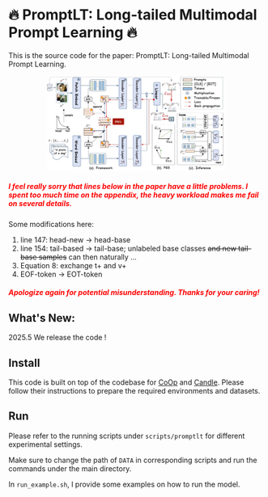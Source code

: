 # 🔥 PromptLT: Long-tailed Multimodal Prompt Learning 🔥

This is the source code for the paper: PromptLT: Long-tailed Multimodal Prompt Learning.

<p align="center"><img src="fig/larger.jpg" style="max-width: 70%; height: auto;" id="title-icon">    </p>

##### <font color=Red>I feel really sorry that lines below in the paper have a little problems. I spent too much time on the appendix, the heavy workload makes me fail on several details.</font> 
Some modifications here:
1. line 147: head-new -> head-base
2. line 154: tail-based -> tail-base; unlabeled base classes ~~and new tail-base samples~~ can then naturally ...
3. Equation 8: exchange t+ and v+ 
4. EOF-token -> EOT-token

##### <font color=Red>Apologize again for potential misunderstanding. Thanks for your caring!</font>

## What's New:
2025.5 We release the code !

## Install

This code is built on top of the codebase for [CoOp](https://github.com/KaiyangZhou/CoOp) and [Candle](https://github.com/shijxcs/Candle/). Please follow their instructions to prepare the required environments and datasets.

## Run
Please refer to the running scripts under `scripts/promptlt` for different experimental settings.  

Make sure to change the path of `DATA` in corresponding scripts and run the commands under the main directory.  

In `run_example.sh`, I provide some examples on how to run the model.
